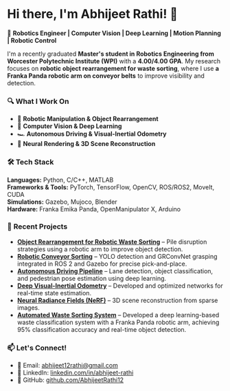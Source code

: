 # Hi there, I'm Abhijeet Rathi! 👋  
🚀 **Robotics Engineer | Computer Vision | Deep Learning | Motion Planning | Robotic Control**  

I'm a recently graduated **Master's student in Robotics Engineering from Worcester Polytechnic Institute (WPI)** with a **4.00/4.00 GPA**. My research focuses on **robotic object rearrangement for waste sorting**, where I use **a Franka Panda robotic arm on conveyor belts** to improve visibility and detection.  

### 🔍 **What I Work On**  
- 🤖 **Robotic Manipulation & Object Rearrangement**  
- 🎯 **Computer Vision & Deep Learning**  
- 🏎️ **Autonomous Driving & Visual-Inertial Odometry**  
- 🔬 **Neural Rendering & 3D Scene Reconstruction**  

### 🛠 **Tech Stack**  
**Languages:** Python, C/C++, MATLAB  
**Frameworks & Tools:** PyTorch, TensorFlow, OpenCV, ROS/ROS2, MoveIt, CUDA  
**Simulations:** Gazebo, Mujoco, Blender  
**Hardware:** Franka Emika Panda, OpenManipulator X, Arduino  

### 📌 **Recent Projects**  
- **[Object Rearrangement for Robotic Waste Sorting](#)** – Pile disruption strategies using a robotic arm to improve object detection.
- **[Robotic Conveyor Sorting](#)** – YOLO detection and GRConvNet grasping integrated in ROS 2 and Gazebo for precise pick-and-place.
- **[Autonomous Driving Pipeline](#)** – Lane detection, object classification, and pedestrian pose estimation using deep learning.  
- **[Deep Visual-Inertial Odometry](#)** – Developed and optimized networks for real-time state estimation.  
- **[Neural Radiance Fields (NeRF)](#)** – 3D scene reconstruction from sparse images.
- **[Automated Waste Sorting System](#)** – Developed a deep learning-based waste classification system with a Franka Panda robotic arm, achieving 95% classification accuracy and real-time object detection.  

### 📫 **Let's Connect!**  
- 📩 Email: [abhijeet12rathi@gmail.com](mailto:abhijeet12rathi@gmail.com)  
- 🔗 LinkedIn: [linkedin.com/in/abhijeet-rathi](https://www.linkedin.com/in/abhijeet-rathi/)  
- 🐙 GitHub: [github.com/AbhijeetRathi12](https://github.com/AbhijeetRathi12)  

<!--
**AbhijeetRathi12/AbhijeetRathi12** is a ✨ _special_ ✨ repository because its `README.md` (this file) appears on your GitHub profile.

Here are some ideas to get you started:

- 🔭 I’m currently working on ...
- 🌱 I’m currently learning ...
- 👯 I’m looking to collaborate on ...
- 🤔 I’m looking for help with ...
- 💬 Ask me about ...
- 📫 How to reach me: ...
- 😄 Pronouns: ...
- ⚡ Fun fact: ...
-->
